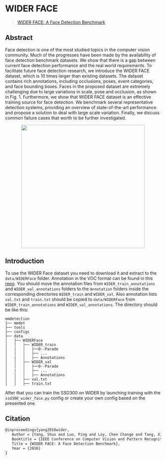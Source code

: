 # WIDER FACE

> [WIDER FACE: A Face Detection Benchmark](https://arxiv.org/abs/1511.06523)

<!-- [DATASET] -->

## Abstract

Face detection is one of the most studied topics in the computer vision community. Much of the progresses have been made
by the availability of face detection benchmark datasets. We show that there is a gap between current face detection
performance and the real world requirements. To facilitate future face detection research, we introduce the WIDER FACE
dataset, which is 10 times larger than existing datasets. The dataset contains rich annotations, including occlusions,
poses, event categories, and face bounding boxes. Faces in the proposed dataset are extremely challenging due to large
variations in scale, pose and occlusion, as shown in Fig. 1. Furthermore, we show that WIDER FACE dataset is an
effective training source for face detection. We benchmark several representative detection systems, providing an
overview of state-of-the-art performance and propose a solution to deal with large scale variation. Finally, we discuss
common failure cases that worth to be further investigated.

<div align=center>
<img src="https://user-images.githubusercontent.com/40661020/144000364-3320de79-34fc-40a6-938f-bb512f05a4bb.png" height="400"/>
</div>

## Introduction

To use the WIDER Face dataset you need to download it
and extract to the `data/WIDERFace` folder. Annotation in the VOC format
can be found in this [repo](https://github.com/sovrasov/wider-face-pascal-voc-annotations.git).
You should move the annotation files from `WIDER_train_annotations` and `WIDER_val_annotations` folders
to the `Annotation` folders inside the corresponding directories `WIDER_train` and `WIDER_val`.
Also annotation lists `val.txt` and `train.txt` should be copied to `data/WIDERFace` from `WIDER_train_annotations`
and `WIDER_val_annotations`.
The directory should be like this:

```
mmdetection
├── mmdet
├── tools
├── configs
├── data
│   ├── WIDERFace
│   │   ├── WIDER_train
│   |   │   ├──0--Parade
│   |   │   ├── ...
│   |   │   ├── Annotations
│   │   ├── WIDER_val
│   |   │   ├──0--Parade
│   |   │   ├── ...
│   |   │   ├── Annotations
│   │   ├── val.txt
│   │   ├── train.txt

```

After that you can train the SSD300 on WIDER by launching training with the `ssd300_wider_face.py` config or
create your own config based on the presented one.

## Citation

```latex
@inproceedings{yang2016wider,
   Author = {Yang, Shuo and Luo, Ping and Loy, Chen Change and Tang, Xiaoou},
   Booktitle = {IEEE Conference on Computer Vision and Pattern Recognition (CVPR)},
   Title = {WIDER FACE: A Face Detection Benchmark},
   Year = {2016}
}
```
